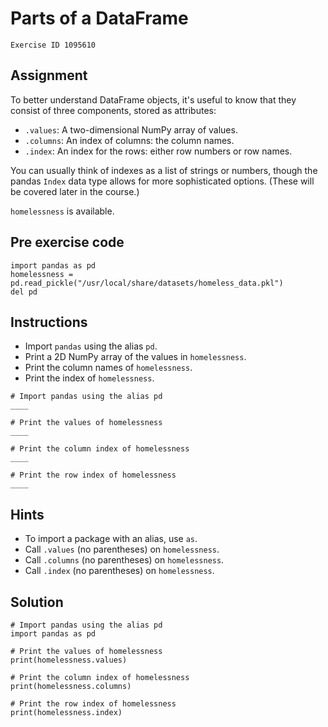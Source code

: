 
#  Parts of a DataFrame

```
Exercise ID 1095610
```

##  Assignment 

To better understand DataFrame objects, it's useful to know that they consist of three components, stored as attributes:

- `.values`: A two-dimensional NumPy array of values.
- `.columns`: An index of columns: the column names.
- `.index`: An index for the rows: either row numbers or row names.

You can usually think of indexes as a list of strings or numbers, though the pandas `Index` data type allows for more sophisticated options. (These will be covered later in the course.)

`homelessness` is available.

##  Pre exercise code 

```
import pandas as pd
homelessness = pd.read_pickle("/usr/local/share/datasets/homeless_data.pkl")
del pd
```



##  Instructions 

- Import `pandas` using the alias `pd`.
- Print a 2D NumPy array of the values in `homelessness`.
- Print the column names of `homelessness`.
- Print the index of `homelessness`.



```
# Import pandas using the alias pd
____

# Print the values of homelessness
____

# Print the column index of homelessness
____

# Print the row index of homelessness
____
```

##  Hints 

- To import a package with an alias, use `as`.
- Call `.values` (no parentheses) on `homelessness`.
- Call `.columns` (no parentheses) on `homelessness`.
- Call `.index` (no parentheses) on `homelessness`.



##  Solution 

```
# Import pandas using the alias pd
import pandas as pd

# Print the values of homelessness
print(homelessness.values)

# Print the column index of homelessness
print(homelessness.columns)

# Print the row index of homelessness
print(homelessness.index)
```


